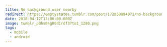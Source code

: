 ```yaml
---
title: No background user nearby
redirect: https://emptystates.tumblr.com/post/172858894971/no-background-user-nearby-submitted-by
date: 2018-04-12T13:00:00.000Z
image: tumblr_p0hs84g00d1rdf37to1_1280.png
tags:
  - mobile
  - android
---
```

